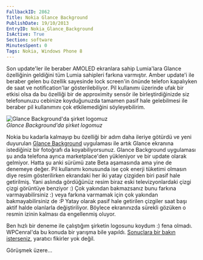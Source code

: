 ```yaml
---
FallbackID: 2862
Title: Nokia Glance Background
PublishDate: 19/10/2013
EntryID: Nokia_Glance_Background
IsActive: True
Section: software
MinutesSpent: 0
Tags: Nokia, Windows Phone 8
---
```

Son update'ler ile beraber AMOLED ekranlara sahip Lumia'lara Glance
özelliğinin geldiğini tüm Lumia sahipleri farkına varmıştır. Amber
update'i ile beraber gelen bu özellik sayesinde lock screen'in önünde
telefon kapalıyken de saat ve notification'lar gösterilebiliyor. Pil
kullanımı üzerinde ufak bir etkisi olsa da bu özelliği bir de
approximity sensör ile birleştirdiğinizde siz telefonunuzu cebinize
koyduğunuzda tamamen pasif hale gelebilmesi ile beraber pil kullanımını
çok etkilemediğini söyleyebilirim.

![Glance Background'da şirket
logomuz](media/Nokia_Glance_Background/glance.jpg)\
*Glance Background'da şirket logomuz*

Nokia bu kadarla kalmayıp bu özelliği bir adım daha ileriye götürdü ve
yeni duyurulan [Glance
Background](http://www.windowsphone.com/en-us/store/app/glance-background/7c3378ff-2844-480b-b2e2-783537201b84)
uygulaması ile artık Glance ekranına istediğiniz bir fotoğrafı da
koyabiliyorsunuz. Glance Background uygulaması şu anda telefona ayrıca
marketplace'den yükleniyor ve bir update olarak gelmiyor. Hatta şu anki
sürümü zate Beta aşamasında ama yine de denemeye değer. Pil kullanımı
konusunda ise çok enerji tüketimi olmasın diye resim gösterilirken
ekrandaki her iki yatay çizgiden biri pasif hale getirilmiş. Yani
aslında gördüğünüz resim biraz eski televizyonlardaki çizgi çizgi
görüntüye benziyor :) Çok yakından bakmazsanız bunu farkına
varmayabilirsiniz :) veya farkına varmamak için çok yakından
bakmayabilirsiniz de :P Yatay olarak pasif hale getirilen çizgiler saat
başı aktif halde olanlarla değiştiriliyor. Böylece ekranınızda sürekli
gözüken o resmin izinin kalması da engellenmiş oluyor.

Ben hızlı bir deneme ile çalıştığım şirketin logosunu koydum :) fena
olmadı. WPCenral'da bu konuda bir yarışma bile yapıldı. [Sonuçlara bir
bakın
isterseniz](http://www.wpcentral.com/winners-windows-phone-central-glance-background-contest),
yaratıcı fikirler yok değil.

Görüşmek üzere...


